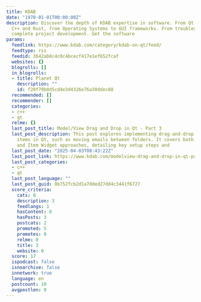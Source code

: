 ```yaml
---
title: KDAB
date: "1970-01-01T00:00:00Z"
description: Discover the depth of KDAB expertise in software. From Qt framework to
  C++ and Rust, from Operating Systems to GUI frameworks. From troubleshooting to
  complete project development. Get the software
params:
  feedlink: https://www.kdab.com/category/kdab-on-qt/feed/
  feedtype: rss
  feedid: 3642ab8c4c0c4bcecf417e1ef652fcaf
  websites: {}
  blogrolls: []
  in_blogrolls:
  - title: Planet Qt
    description: ""
    id: f20f79b8d5cd4e3d4326e76a30ddec88
  recommended: []
  recommender: []
  categories:
  - c++
  - qt
  relme: {}
  last_post_title: Model/View Drag and Drop in Qt - Part 3
  last_post_description: This post explores implementing drag-and-drop onto existing
    items in Qt, such as moving emails between folders. It covers both Model/View
    and Item Widget approaches, detailing key setup steps and
  last_post_date: "2025-04-03T08:43:22Z"
  last_post_link: https://www.kdab.com/modelview-drag-and-drop-in-qt-part-3/
  last_post_categories:
  - c++
  - qt
  last_post_language: ""
  last_post_guid: 8b752fcb2d1a7dded27dd4c3441f6727
  score_criteria:
    cats: 0
    description: 3
    feedlangs: 1
    hasContent: 0
    hasPosts: 3
    postcats: 2
    promoted: 5
    promotes: 0
    relme: 0
    title: 3
    website: 0
  score: 17
  ispodcast: false
  isnoarchive: false
  innetwork: true
  language: en
  postcount: 10
  avgpostlen: 0
---
```

